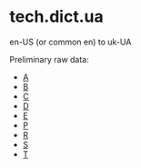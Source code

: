 # tech.dict.ua

en-US (or common en) to uk-UA

Preliminary raw data:
- [A](raw/A.md)
- [B](raw/B.md)
- [C](raw/C.md)
- [D](raw/D.md)
- [E](raw/E.md)
- [P](raw/P.md)
- [R](raw/R.md)
- [S](raw/S.md)
- [T](raw/T.md)

